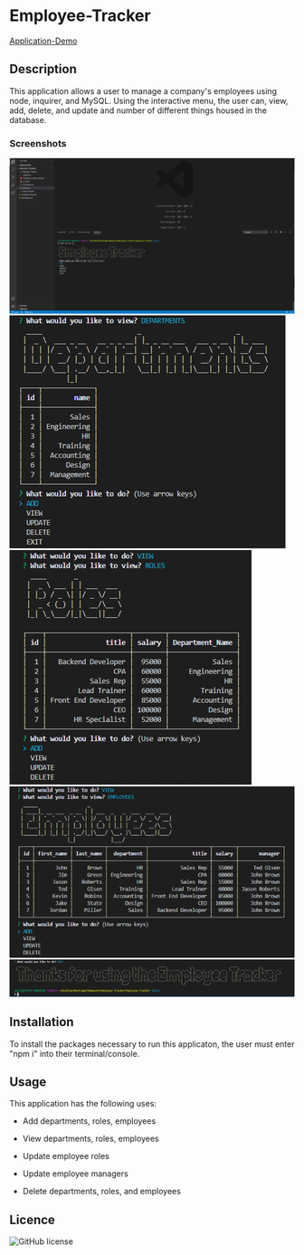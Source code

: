 # Employee-Tracker

[Application-Demo](https://youtu.be/HP-Xt8gD76o)

## Description 

This application allows a user to manage a company's employees using node, inquirer, and MySQL. Using the interactive menu, the user can, view, add, delete, and update and number of different things housed in the database.

### Screenshots

![Employee Tracker Screenshot 1](./Screenshot1.PNG)
![Employee Tracker Screenshot 2](./Screenshot2.PNG) 
![Employee Tracker Screenshot 3](./Screenshot3.PNG)
![Employee Tracker Screenshot 4](./Screenshot4.PNG)
![Employee Tracker Screenshot 5](./Screenshot5.PNG)

## Installation

To install the packages necessary to run this applicaton, the user must enter "npm i" into their terminal/console.

## Usage

This application has the following uses:

  * Add departments, roles, employees

  * View departments, roles, employees

  * Update employee roles

  * Update employee managers

  * Delete departments, roles, and employees

## Licence

![GitHub license](https://img.shields.io/badge/license-MIT-blue.svg)
